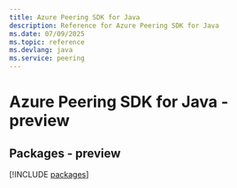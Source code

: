 ```yaml
---
title: Azure Peering SDK for Java
description: Reference for Azure Peering SDK for Java
ms.date: 07/09/2025
ms.topic: reference
ms.devlang: java
ms.service: peering
---
```

# Azure Peering SDK for Java - preview
## Packages - preview
[!INCLUDE [packages](peering-index.md)]